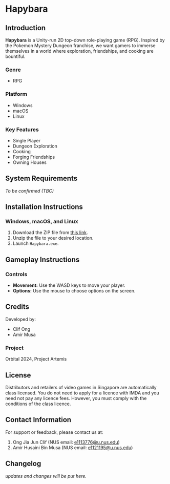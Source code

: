 # Hapybara

## Introduction
**Hapybara** is a Unity-run 2D top-down role-playing game (RPG). Inspired by the Pokemon Mystery Dungeon franchise, we want gamers to immerse themselves in a world where exploration, friendships, and cooking are bountiful.

### Genre
- RPG

### Platform
- Windows
- macOS
- Linux

### Key Features
- Single Player
- Dungeon Exploration
- Cooking
- Forging Friendships
- Owning Houses

## System Requirements
*To be confirmed (TBC)*

## Installation Instructions

### Windows, macOS, and Linux
1. Download the ZIP file from [this link](https://drive.google.com/file/d/1tqCiefuCOIAp0g793QYZqFtqVaKJMFeC/view?usp=drive_link).
2. Unzip the file to your desired location.
3. Launch `Hapybara.exe`.

## Gameplay Instructions

### Controls
- **Movement:** Use the WASD keys to move your player.
- **Options:** Use the mouse to choose options on the screen.

## Credits
Developed by:
- Clif Ong
- Amir Musa

### Project
Orbital 2024, Project Artemis

## License
Distributors and retailers of video games in Singapore are automatically class licensed.
You do not need to apply for a licence with IMDA and you need not pay any licence fees. However, you must comply with the conditions of the class licence.

## Contact Information
For support or feedback, please contact us at:
1. Ong Jia Jun Clif (NUS email: e1113776@u.nus.edu)
2. Amir Husaini Bin Musa (NUS email: e1121195@u.nus.edu)


## Changelog
*updates and changes will be put here.*
